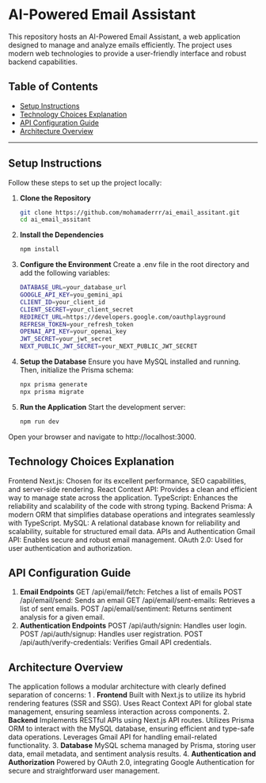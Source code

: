# AI-Powered Email Assistant
This repository hosts an AI-Powered Email Assistant, a web application designed to manage and analyze emails efficiently. The project uses modern web technologies to provide a user-friendly interface and robust backend capabilities.

## Table of Contents

- [Setup Instructions](#setup-instructions)
- [Technology Choices Explanation](#technology-choices-explanation)
- [API Configuration Guide](#api-configuration-guide)
- [Architecture Overview](#architecture-overview)

---

## Setup Instructions
Follow these steps to set up the project locally:

1. **Clone the Repository**
   ```bash
   git clone https://github.com/mohamaderrr/ai_email_assitant.git
   cd ai_email_assitant
2. **Install the Dependencies**
     ```bash
     npm install
3. **Configure the Environment**
   Create a .env file in the root directory and add the following variables:
    ```bash
    DATABASE_URL=your_database_url
    GOOGLE_API_KEY=you_gemini_api
    CLIENT_ID=your_client_id
    CLIENT_SECRET=your_client_secret
    REDIRECT_URL=https://developers.google.com/oauthplayground
    REFRESH_TOKEN=your_refresh_token
    OPENAI_API_KEY=your_openai_key
    JWT_SECRET=your_jwt_secret
    NEXT_PUBLIC_JWT_SECRET=your_NEXT_PUBLIC_JWT_SECRET
4. **Setup the Database**
    Ensure you have MySQL installed and running. Then, initialize the Prisma schema:
     ```bash
     npx prisma generate
     npx prisma migrate
5. **Run the Application**
    Start the development server:
    ```bash
    npm run dev
Open your browser and navigate to http://localhost:3000.
## Technology Choices Explanation
Frontend
Next.js: Chosen for its excellent performance, SEO capabilities, and server-side rendering.
React Context API: Provides a clean and efficient way to manage state across the application.
TypeScript: Enhances the reliability and scalability of the code with strong typing.
Backend
Prisma: A modern ORM that simplifies database operations and integrates seamlessly with TypeScript.
MySQL: A relational database known for reliability and scalability, suitable for structured email data.
APIs and Authentication
Gmail API: Enables secure and robust email management.
OAuth 2.0: Used for user authentication and authorization.
## API Configuration Guide
1. **Email Endpoints**
    GET /api/email/fetch: Fetches a list of emails
    POST /api/email/send: Sends an email
    GET /api/email/sent-emails: Retrieves a list of sent emails. 
    POST /api/email/sentiment: Returns sentiment analysis for a given email.
2. **Authentication Endpoints**
   POST /api/auth/signin: Handles user login.
   POST /api/auth/signup: Handles user registration.
   POST /api/auth/verify-credentials: Verifies Gmail API credentials.
## Architecture Overview
The application follows a modular architecture with clearly defined separation of concerns:
1 . **Frontend**
  Built with Next.js to utilize its hybrid rendering features (SSR and SSG).
  Uses React Context API for global state management, ensuring seamless interaction across components.
2. **Backend**
   Implements RESTful APIs using Next.js API routes.
   Utilizes Prisma ORM to interact with the MySQL database, ensuring efficient and type-safe data operations.
   Leverages Gmail API for handling email-related functionality.
3. **Database**
 MySQL schema managed by Prisma, storing user data, email metadata, and sentiment analysis results.
4. **Authentication and Authorization**
Powered by OAuth 2.0, integrating Google Authentication for secure and straightforward user management.

   


    
